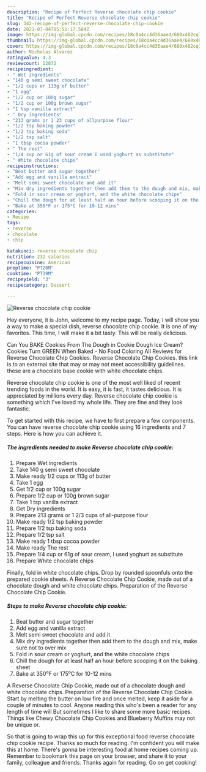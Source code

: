 ```yaml
---
description: "Recipe of Perfect Reverse chocolate chip cookie"
title: "Recipe of Perfect Reverse chocolate chip cookie"
slug: 342-recipe-of-perfect-reverse-chocolate-chip-cookie
date: 2021-07-04T05:51:17.584Z
image: https://img-global.cpcdn.com/recipes/18c0a4cc4d36aae4/680x482cq70/reverse-chocolate-chip-cookie-recipe-main-photo.jpg
thumbnail: https://img-global.cpcdn.com/recipes/18c0a4cc4d36aae4/680x482cq70/reverse-chocolate-chip-cookie-recipe-main-photo.jpg
cover: https://img-global.cpcdn.com/recipes/18c0a4cc4d36aae4/680x482cq70/reverse-chocolate-chip-cookie-recipe-main-photo.jpg
author: Nicholas Alvarez
ratingvalue: 4.3
reviewcount: 12872
recipeingredient:
- " Wet ingredients"
- "140 g semi sweet chocolate"
- "1/2 cups or 113g of butter"
- "1 egg"
- "1/2 cup or 100g sugar"
- "1/2 cup or 100g brown sugar"
- "1 tsp vanilla extract"
- " Dry ingredients"
- "213 grams or 1 23 cups of allpurpose flour"
- "1/2 tsp baking powder"
- "1/2 tsp baking soda"
- "1/2 tsp salt"
- "1 tbsp cocoa powder"
- " The rest"
- "1/4 cup or 61g of sour cream I used yoghurt as substitute"
- " White chocolate chips"
recipeinstructions:
- "Beat butter and sugar together"
- "Add egg and vanilla extract"
- "Melt semi sweet chocolate and add it"
- "Mix dry ingredients together then add them to the dough and mix, make sure not to over mix"
- "Fold in sour cream or yoghurt, and the white chocolate chips"
- "Chill the dough for at least half an hour before scooping it on the baking sheet"
- "Bake at 350⁰F or 175⁰C for 10-12 mins"
categories:
- Recipe
tags:
- reverse
- chocolate
- chip

katakunci: reverse chocolate chip 
nutrition: 232 calories
recipecuisine: American
preptime: "PT20M"
cooktime: "PT39M"
recipeyield: "3"
recipecategory: Dessert

---
```



![Reverse chocolate chip cookie](https://img-global.cpcdn.com/recipes/18c0a4cc4d36aae4/680x482cq70/reverse-chocolate-chip-cookie-recipe-main-photo.jpg)

Hey everyone, it is John, welcome to my recipe page. Today, I will show you a way to make a special dish, reverse chocolate chip cookie. It is one of my favorites. This time, I will make it a bit tasty. This will be really delicious.

Can You BAKE Cookies From The Dough in Cookie Dough Ice Cream? Cookies Turn GREEN When Baked - No Food Coloring All Reviews for Reverse Chocolate Chip Cookies. Reverse Chocolate Chip Cookies. this link is to an external site that may or may not meet accessibility guidelines. these are a chocolate base cookie with white chocolate chips.

Reverse chocolate chip cookie is one of the most well liked of recent trending foods in the world. It is easy, it is fast, it tastes delicious. It is appreciated by millions every day. Reverse chocolate chip cookie is something which I've loved my whole life. They are fine and they look fantastic.


To get started with this recipe, we have to first prepare a few components. You can have reverse chocolate chip cookie using 16 ingredients and 7 steps. Here is how you can achieve it.

<!--inarticleads1-->

##### The ingredients needed to make Reverse chocolate chip cookie:

1. Prepare  Wet ingredients
1. Take 140 g semi sweet chocolate
1. Make ready 1/2 cups or 113g of butter
1. Take 1 egg
1. Get 1/2 cup or 100g sugar
1. Prepare 1/2 cup or 100g brown sugar
1. Take 1 tsp vanilla extract
1. Get  Dry ingredients
1. Prepare 213 grams or 1 2/3 cups of all-purpose flour
1. Make ready 1/2 tsp baking powder
1. Prepare 1/2 tsp baking soda
1. Prepare 1/2 tsp salt
1. Make ready 1 tbsp cocoa powder
1. Make ready  The rest
1. Prepare 1/4 cup or 61g of sour cream, I used yoghurt as substitute
1. Prepare  White chocolate chips


Finally, fold in white chocolate chips. Drop by rounded spoonfuls onto the prepared cookie sheets. A Reverse Chocolate Chip Cookie, made out of a chocolate dough and white chocolate chips. Preparation of the Reverse Chocolate Chip Cookie. 

<!--inarticleads2-->

##### Steps to make Reverse chocolate chip cookie:

1. Beat butter and sugar together
1. Add egg and vanilla extract
1. Melt semi sweet chocolate and add it
1. Mix dry ingredients together then add them to the dough and mix, make sure not to over mix
1. Fold in sour cream or yoghurt, and the white chocolate chips
1. Chill the dough for at least half an hour before scooping it on the baking sheet
1. Bake at 350⁰F or 175⁰C for 10-12 mins


A Reverse Chocolate Chip Cookie, made out of a chocolate dough and white chocolate chips. Preparation of the Reverse Chocolate Chip Cookie. Start by melting the butter on low fire and once melted, keep it aside for a couple of minutes to cool. Anyone reading this who&#39;s been a reader for any length of time will But sometimes I like to share some more basic recipes. Things like Chewy Chocolate Chip Cookies and Blueberry Muffins may not be unique or. 

So that is going to wrap this up for this exceptional food reverse chocolate chip cookie recipe. Thanks so much for reading. I'm confident you will make this at home. There's gonna be interesting food at home recipes coming up. Remember to bookmark this page on your browser, and share it to your family, colleague and friends. Thanks again for reading. Go on get cooking!
